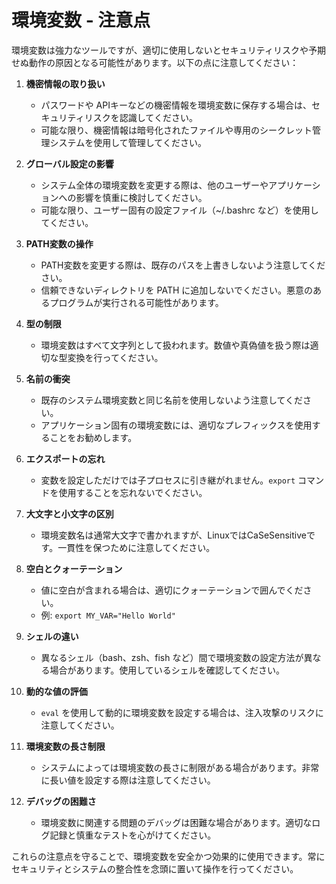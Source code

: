 # 環境変数 - 注意点

環境変数は強力なツールですが、適切に使用しないとセキュリティリスクや予期せぬ動作の原因となる可能性があります。以下の点に注意してください：

1. **機密情報の取り扱い**
   - パスワードや APIキーなどの機密情報を環境変数に保存する場合は、セキュリティリスクを認識してください。
   - 可能な限り、機密情報は暗号化されたファイルや専用のシークレット管理システムを使用して管理してください。

2. **グローバル設定の影響**
   - システム全体の環境変数を変更する際は、他のユーザーやアプリケーションへの影響を慎重に検討してください。
   - 可能な限り、ユーザー固有の設定ファイル（~/.bashrc など）を使用してください。

3. **PATH変数の操作**
   - PATH変数を変更する際は、既存のパスを上書きしないよう注意してください。
   - 信頼できないディレクトリを PATH に追加しないでください。悪意のあるプログラムが実行される可能性があります。

4. **型の制限**
   - 環境変数はすべて文字列として扱われます。数値や真偽値を扱う際は適切な型変換を行ってください。

5. **名前の衝突**
   - 既存のシステム環境変数と同じ名前を使用しないよう注意してください。
   - アプリケーション固有の環境変数には、適切なプレフィックスを使用することをお勧めします。

6. **エクスポートの忘れ**
   - 変数を設定しただけでは子プロセスに引き継がれません。`export` コマンドを使用することを忘れないでください。

7. **大文字と小文字の区別**
   - 環境変数名は通常大文字で書かれますが、LinuxではCaSeSensitiveです。一貫性を保つために注意してください。

8. **空白とクォーテーション**
   - 値に空白が含まれる場合は、適切にクォーテーションで囲んでください。
   - 例: `export MY_VAR="Hello World"`

9. **シェルの違い**
   - 異なるシェル（bash、zsh、fish など）間で環境変数の設定方法が異なる場合があります。使用しているシェルを確認してください。

10. **動的な値の評価**
    - `eval` を使用して動的に環境変数を設定する場合は、注入攻撃のリスクに注意してください。

11. **環境変数の長さ制限**
    - システムによっては環境変数の長さに制限がある場合があります。非常に長い値を設定する際は注意してください。

12. **デバッグの困難さ**
    - 環境変数に関連する問題のデバッグは困難な場合があります。適切なログ記録と慎重なテストを心がけてください。

これらの注意点を守ることで、環境変数を安全かつ効果的に使用できます。常にセキュリティとシステムの整合性を念頭に置いて操作を行ってください。
